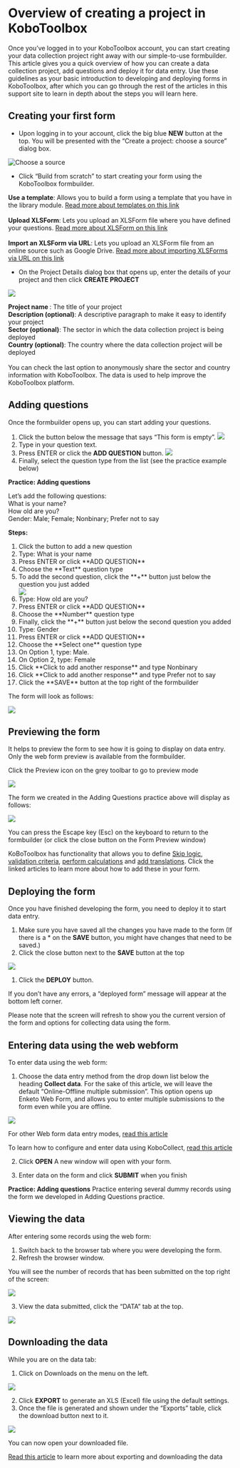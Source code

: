 # Overview of creating a project in KoboToolbox

Once you’ve logged in to your KoboToolbox account, you can start creating your data collection project right away with our simple-to-use formbuilder. This article gives you a quick overview of how you can create a data collection project, add questions and deploy it for data entry. Use these guidelines as your basic introduction to developing and deploying forms in KoboToolbox, after which you can go through the rest of the articles in this support site to learn in depth about the steps you will learn here.

## Creating your first form

* Upon logging in to your account, click the big blue **NEW** button at the top. You will be presented with the “Create a project: choose a source” dialog box.
  
![Choose a source](images/overview_of_creating_a_project/choose_source.png)

* Click “Build from scratch” to start creating your form using the KoboToolbox formbuilder.

<p class="note"><strong>Use a template</strong>: Allows you to build a form using a template that you have in the library module. <a href="https://support.kobotoolbox.org/add_questions_library">Read more about templates on this link</a> <br /><br />
<strong>Upload XLSForm</strong>: Lets you upload an XLSForm file where you have defined your questions. <a href="https://xlsform.org">Read more about XLSForm on this link</a><br /><br /> 
<strong>Import an XLSForm via URL</strong>: Lets you upload an XLSForm file from an online source such as Google Drive. <a href="https://support.kobotoolbox.org/xls_url.html">Read more about importing XLSForms via URL on this link</a>
</p>

* On the Project Details dialog box that opens up, enter the details of your project and then click **CREATE PROJECT**

![](images/overview_of_creating_a_project/project_details.png)

<p class="note">
<strong> Project name </strong>: The title of your project <br />
<strong>Description (optional)</strong>: A descriptive paragraph to make it easy to identify your project<br />
<strong>Sector (optional)</strong>: The sector in which the data collection project is being deployed<br />
<strong>Country (optional)</strong>: The country where the data collection project will be deployed <br /><br />
You can check the last option to anonymously share the sector and country information with KoboToolbox. The data is used to help improve the KoboToolbox platform.
</p>

## Adding questions

Once the formbuilder opens up, you can start adding your questions.

1. Click the <i class="k-icon k-icon-plus"></i> button below the message that says “This form is empty”.
![](images/overview_of_creating_a_project/add_new_question.png)
2. Type in your question text.
3. Press ENTER or click the **ADD QUESTION** button.
![](images/overview_of_creating_a_project/add_question_button.png)
4. Finally, select the question type from the list (see the practice example below)

<div class="box">
<p><strong> Practice: Adding questions </strong></p>
Let’s add the following questions: <br>
What is your name?<br> How old are you?<br>
Gender: Male; Female; Nonbinary; Prefer not to say
<p><strong>Steps:</strong></p>
<ol>
<li>Click the <i class="k-icon k-icon-plus"></i> button to add a new question</li>
<li>Type: What is your name</li>
<li>Press ENTER or click **ADD QUESTION**</li>
<li>Choose the **Text** question type</li>
<li>To add the second question, click the **+** button just below the question you just added</li>
<image src="_images/add_next_question.png" />
<li>Type: How old are you?</li>
<li>Press ENTER or click **ADD QUESTION**</li>
<li>Choose the **Number** question type</li>
<li>Finally, click the **+** button just below the second question you added</li>
<li>Type: Gender</li>
<li>Press ENTER or click **ADD QUESTION**</li>
<li>Choose the **Select one** question type</li>
<li>On Option 1, type: Male. </li>
<li>On Option 2, type: Female</li>
<li>Click **Click to add another response** and type Nonbinary</li>
<li>Click **Click to add another response** and type Prefer not to say</li>
<li>Click the **SAVE** button at the top right of the formbuilder</li>
</ol>
<p>The form will look as follows:</p>
<image src="_images/questions.png" />
</div>


## Previewing the form

It helps to preview the form to see how it is going to display on data entry. Only the web form preview is available from the formbuilder.

Click the <i class="k-icon k-icon-view"></i> Preview icon on the grey toolbar to go to preview mode

![](images/overview_of_creating_a_project/preview.png)

The form we created in the Adding Questions practice above will display as follows:

![](images/overview_of_creating_a_project/form_preview.png)

You can press the Escape key (Esc) on the keyboard to return to the formbuilder (or click the close button on the Form Preview window)

<p class="note">
KoBoToolbox has functionality that allows you to define <a href="skip_logic.html">Skip logic</a>, <a href="validation_criteria.html">validation criteria</a>, <a href="calculate_questions.html">perform calculations</a> and <a href="language_dashboard.html">add translations</a>. Click the linked articles to learn more about how to add these in your form.
</p>

## Deploying the form

Once you have finished developing the form, you need to deploy it to start data entry. 
1. Make sure you have saved all the changes you have made to the form (If there is a * on the **SAVE** button, you might have changes that need to be saved.)
2. Click the <i class="k-icon k-icon-close"></i> close button next to the **SAVE** button at the top

![](images/overview_of_creating_a_project/close_form.png)

1. Click the **DEPLOY** button.

If you don’t have any errors, a “deployed form” message will appear at the bottom left corner.

Please note that the screen will refresh to show you the current version of the form and options for collecting data using the form.

## Entering data using the web webform

To enter data using the web form:

1. Choose the data entry method from the drop down list below the heading **Collect data**. For the sake of this article, we will leave the default “Online-Offline multiple submission”. This option opens up Enketo Web Form, and allows you to enter multiple submissions to the form even while you are offline. 

![](images/overview_of_creating_a_project/collect_data.png)

For other Web form data entry modes, [read this article](https://support.kobotoolbox.org/data_through_webforms.html)

To learn how to configure and enter data using KoboCollect, [read this article](https://support.kobotoolbox.org/kobocollect_on_android_latest.html)

2. Click **OPEN**
A new window will open with your form.

3. Enter data on the form and click **SUBMIT** when you finish

<div class="box">
<strong>Practice: Adding questions</strong>
Practice entering several dummy records using the form we developed in Adding Questions practice.
</div>

## Viewing the data

After entering some records using the web form: 
1. Switch back to the browser tab where you were developing the form.
2. Refresh the browser window.

You will see the number of records that has been submitted on the top right of the screen:

![](images/overview_of_creating_a_project/submissions.png)

3. View the data submitted, click the “DATA” tab at the top.
  
![](images/overview_of_creating_a_project/data_tab.png)

## Downloading the data

While you are on the data tab:
1. Click on Downloads on the menu on the left.

![](images/overview_of_creating_a_project/downloads_tab.png)

2. Click **EXPORT** to generate an XLS (Excel) file using the default settings.
3. Once the file is generated and shown under the “Exports” table, click the download button next to it.

![](images/overview_of_creating_a_project/exports.png)
  
You can now open your downloaded file.

<p class="note">
<a href="https://support.kobotoolbox.org/export_download.html">Read this article</a> to learn more about exporting and downloading the data
</p>